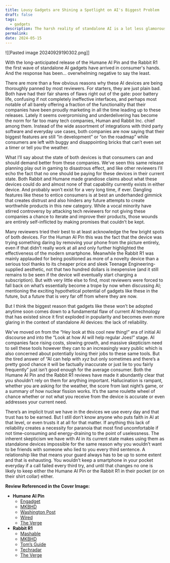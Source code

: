```yaml
---
title: Lousy Gadgets are Shining a Spotlight on AI's Biggest Problem
draft: false
tags:
  - gadgets
description: The harsh reality of standalone AI is a lot less glamorous than what tech companies have been promising
permalink: 
date: 2024-05-15
---
```


![[Pasted image 20240929190302.png]]

With the long-anticipated release of the Humane AI Pin and the Rabbit R1 the first wave of standalone AI gadgets have arrived in consumer's hands. And the response has been… overwhelming negative to say the least.

There are more than a few obvious reasons why these AI devices are being thoroughly panned by most reviewers. For starters, they are just plain bad. Both have had their fair shares of flaws right out of the gate: poor battery life, confusing if not completely ineffective interfaces, and perhaps most notable of all barely offering a fraction of the functionality that their companies have been proudly marketing in all the time leading up to these releases. Lately it seems overpromising and underdelivering has become the norm for far too many tech companies, Human and Rabbit Inc. chief among them. Instead of the wide assortment of integrations with third party software and everyday use cases, both companies are now saying that their biggest features are still “in development” or “on the roadmap” while consumers are left with buggy and disappointing bricks that can’t even set a timer or tell you the weather.

What I’ll say about the state of both devices is that consumers can and should demand better from these companies. We’ve seen this same release planning play out in gaming to disastrous effect, and like other reviewers I’ll echo the fact that no one should be paying for these devices in their current state. Both Rabbit and Humane made grandiose claims about what these devices could do and almost none of that capability currently exists in either device. And probably won’t exist for a very long time, if ever. Dangling features like these to entice consumers is at best an underhanded gimmick that creates distrust and also hinders any future attempts to create worthwhile products in this new category. While a vocal minority have stirred controversy by attacking tech reviewers for not giving these companies a chance to iterate and improve their products, those wounds are entirely self-inflicted by making promises that couldn’t be kept.

Many reviewers tried their best to at least acknowledge the few bright spots of both devices. For the Human AI Pin this was the fact that the device was trying something daring by removing your phone from the picture entirely, even if that didn’t really work at all and only further highlighted the effectiveness of the modern smartphone. Meanwhile the Rabbit R1 was mainly applauded for being positioned as more of a novelty device than a serious tool thanks to its cheaper price and sleek Teenage Engineering-supplied aesthetic, not that two hundred dollars is inexpensive (and it still remains to be seen if the device will eventually start charging a subscription). But with very little else to find, most reviewers were forced to fall back on what’s essentially become a trope by now when discussing AI; mentioning the exciting hypothetical potential of gadgets like these in the future, but a future that is very far off from where they are now.

But I think the biggest reason that gadgets like these won’t be adopted anytime soon comes down to a fundamental flaw of current AI technology that has existed since it first exploded in popularity and becomes even more glaring in the context of standalone AI devices: the lack of reliability.

We've moved on from the “Hey look at this cool new thing!” era of initial AI discourse and into the “Look at how AI will help regular Joes!” stage. AI companies face rising costs, slowing growth, and massive skepticism need to sell these tools however they can to an increasingly wary public which is also concerned about potentially losing their jobs to these same tools. But the tired answer of “AI can help with _xyz_ but only sometimes and there’s a pretty good chance it will be factually inaccurate or just lie to you fairly frequently” just isn’t good enough for the average consumer. Both the Humane AI Pin and the Rabbit R1 reviews have made it abundantly clear that you shouldn’t rely on them for anything important. Hallucination is rampant, whether you are asking for the weather, the score from last night’s game, or a summary of how nuclear fission works. It’s the same roulette wheel of chance whether or not what you receive from the device is accurate or even addresses your current need.

There’s an implicit trust we have in the devices we use every day and that trust has to be earned. But I still don’t know anyone who puts faith in AI at that level, or even trusts it at all for that matter. If anything this lack of reliability creates a necessity for paranoia that most find uncomfortable if not time-consuming and energy-draining to the point of uselessness. The inherent skepticism we have with AI in its current state makes using them as standalone devices impossible for the same reason why you wouldn’t want to be friends with someone who lied to you every third sentence. A relationship like that means your guard always has to be up to some extent and that is exhausting. You wouldn’t keep a smartphone in your pocket everyday if a call failed every third try, and until that changes no one is likely to keep either the Humane AI Pin or the Rabbit R1 in their pocket (or on their shirt collar) either.

**Review Referenced in the Cover Image:**

- **Humane AI Pin**
    - [Engadget](https://www.engadget.com/the-humane-ai-pin-is-the-solution-to-none-of-technologys-problems-120002469.html)
    - [MKBHD](https://www.youtube.com/watch?v=TitZV6k8zfA)
    - [Washington Post](https://www.washingtonpost.com/technology/2024/04/11/humane-ai-pin-review/)
    - [Wired](https://www.wired.com/review/humane-ai-pin/)
    - [The Verge](https://www.theverge.com/24126502/humane-ai-pin-review)
- **Rabbit R1**
    - [Mashable](https://mashable.com/review/rabbit-r1)
    - [MKBHD](https://www.youtube.com/watch?v=ddTV12hErTc)
    - [Tom’s Guide](https://www.tomsguide.com/ai/rabbit-r1-review)
    - [Techradar](https://www.techradar.com/phones/i-spent-a-day-with-rabbit-r1-and-its-a-beautiful-mess-that-im-not-sure-anyone-needs)
    - [The Verge](https://www.theverge.com/2024/5/2/24147159/rabbit-r1-review-ai-gadget)